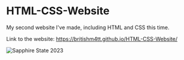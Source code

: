 # HTML-CSS-Website
My second website I've made, including HTML and CSS this time.

Link to the website: https://britishm4tt.github.io/HTML-CSS-Website/

![Sapphire State 2023]([https://ibb.co/6008xL6](https://imgur.com/a/uIJmnoU)https://imgur.com/a/uIJmnoU)
